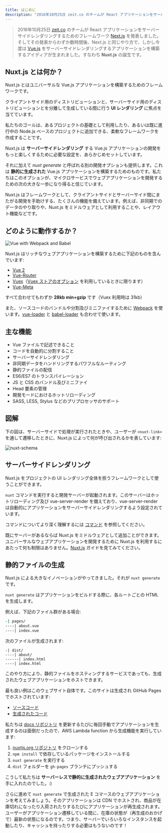 ```yaml
---
title: はじめに
description: "2016年10月25日 zeit.co のチームが React アプリケーションをサーバーサイドレンダリングするためのフレームワーク Next.js を発表しました。そしてその発表から数時間後、Next.js と同じやり方で、しかし今度は Vue.js をサーバーサイドレンダリングするアプリケーションを構築するアイディアが生まれました。すなわち Nuxt.js の誕生です。"
---
```


<!-- title: Introduction -->
<!-- description: "The 25th of October 2016, the team behind zeit.co, announced Next.js, a framework for server-rendered React applications. Few hours after the announcement, the idea of creating server-rendered Vue.js applications the same way as Next.js was obvious: Nuxt.js was born." -->

<!-- \> The 25th of October 2016, the team behind [zeit.co](https://zeit.co/), announced [Next.js](https://zeit.co/blog/next), a framework for server-rendered React applications. Few hours after the announcement, the idea of creating server-rendered [Vue.js](https://vuejs.org) applications the same way as Next.js was obvious: **Nuxt.js** was born. -->

> 2016年10月25日 [zeit.co](https://zeit.co/) のチームが React アプリケーションをサーバーサイドレンダリングするためのフレームワーク [Next.js](https://zeit.co/blog/next) を発表しました。そしてその発表からわずか数時間後、Next.js と同じやり方で、しかし今度は [Vue.js](https://vuejs.org) をサーバーサイドレンダリングするアプリケーションを構築するアイディアが生まれました。すなわち **Nuxt.js** の誕生です。

<!-- ## What is Nuxt.js ? -->

## Nuxt.js とは何か？

<!-- Nuxt.js is a framework for creating Universal Vue.js Applications. -->

Nuxt.js とはユニバーサルな Vue.js アプリケーションを構築するためのフレームワークです。

<!-- Its main scope is **UI rendering** while abstracting away the client/server distribution. -->

クライアントサイド用のディストリビューションと、サーバーサイド用のディストリビューションとを分離して生成している間に行う **UI レンダリング** に焦点を当てています。

<!-- Our goal is to create a framework flexible enough so that you can use it as a main project base or in addition to your current project based on Node.js. -->

私たちのゴールは、あるプロジェクトの基礎として利用したり、あるいは既に進行中の Node.js ベースのプロジェクトに追加できる、柔軟なフレームワークを作成することです。

<!-- Nuxt.js presets all the configuration needed to make your development of a Vue.js Application **Server Rendered** more enjoyable. -->

Nuxt.js は **サーバーサイドレンダリング** する Vue.js アプリケーションの開発をもっと楽しくするために必要な設定を、あらかじめセットしています。

<!-- In addition, we also provide another deployment option called: *nuxt generate*. It will build a **Static Generated** Vue.js Application. -->
<!-- We believe that option could be the next big step in the development of Web Applications with microservices. -->

それに加えて *nuxt generate* と呼ばれる別の開発オプションも提供します。これは **静的に生成された** Vue.js アプリケーションを構築するためのものです。私たちはこのオプションが、マイクロサービスでウェブアプリケーションを開発するための次の大きな一歩になり得ると信じています。

<!-- As a framework, Nuxt.js comes with a lot of features to help you in your development between the client side and the server side such as Asynchronous Data, Middleware, Layouts, etc. -->

Nuxt.js はフレームワークとして、クライアントサイドとサーバーサイド間にまたがる開発を手助けする、たくさんの機能を備えています。例えば、非同期でのデータのやり取りや、Nuxt.js をミドルウェアとして利用することや、レイアウト機能などです。

<!-- ## How it Works -->

## どのように動作するか？

![Vue with Webpack and Babel](https://i.imgur.com/avEUftE.png)

<!-- Nuxt.js includes the following to create a rich web application development: -->

Nuxt.js はリッチなウェブアプリケーションを構築するために下記のものを含んでいます:

- [Vue 2](https://github.com/vuejs/vue)
- [Vue-Router](https://github.com/vuejs/vue-router)
- [Vuex](https://github.com/vuejs/vuex)（[Vuex ストアのオプション](/guide/vuex-store) を利用しているときに限ります）
- [Vue-Meta](https://github.com/declandewet/vue-meta)

<!-- A total of only **28kb min+gzip** (31kb with vuex). -->

すべて合わせてもわずか **28kb min+gzip** です（Vuex 利用時は 31kb）

<!-- Under the hood we use [Webpack](https://github.com/webpack/webpack) with [vue-loader](https://github.com/vuejs/vue-loader) and [babel-loader](https://github.com/babel/babel-loader) to bundle, code-split and minify your code. -->

また、ソースコードのバンドルや分割及びミニファイするために [Webpack](https://github.com/webpack/webpack) を使います。[vue-loader](https://github.com/vuejs/vue-loader) と [babel-loader](https://github.com/babel/babel-loader) も合わせて使います。

<!-- ## Features -->

## 主な機能

<!-- - Write Vue Files -->
<!-- - Automatic Code Splitting -->
<!-- - Server-Side Rendering -->
<!-- - Powerful Routing System with Asynchronous Data -->
<!-- - Static File Serving -->
<!-- - ES6/ES7 Transpilation -->
<!-- - Bundling and minifying of your JS & CSS -->
<!-- - Managing Head Elements -->
<!-- - Hot reloading in Development -->
<!-- - Pre-processor: SASS, LESS, Stylus, etc -->

- Vue ファイルで記述できること
- コードを自動的に分割すること
- サーバーサイドレンダリング
- 非同期データをハンドリングするパワフルなルーティング
- 静的ファイルの配信
- ES6/ES7 のトランスパイレーション
- JS と CSS のバンドル及びミニファイ
- Head 要素の管理
- 開発モードにおけるホットリローディング
- SASS, LESS, Stylus などのプリプロセッサのサポート

<!-- ## Schema -->

## 図解

<!-- This schema shows what is called by nuxt.js when the server is called or when the user navigate through the app via `<nuxt-link>`: -->

下の図は、サーバーサイドで処理が実行されたときや、ユーザーが `<nuxt-link>` を通して遷移したときに、Nuxt.js によって何が呼び出されるかを表しています:

![nuxt-schema](/nuxt-schema.png)

<!-- ## Server Rendered -->

## サーバーサイドレンダリング

<!-- You can use nuxt.js as a framework to handle all the UI rendering of your project. -->

Nuxt.js をプロジェクトの UI レンダリング全体を担うフレームワークとして使うことができます。

<!-- When launching `nuxt`, it will start a development server with hot-reloading and vue-server-renderer configured to automatically server-render your application. -->

`nuxt` コマンドを実行すると開発サーバーが起動されます。このサーバーはホットリローディング及び vue-server-render を備えており、vue-server-render は自動的にアプリケーションをサーバーサイドレンダリングするよう設定されています。

<!-- Take a look at [the commands](/guide/commands) to learn more about it. -->

コマンドについてより深く理解するには [コマンド](/guide/commands) を参照してください。

<!-- If you already have a server, you can plug nuxt.js by using it as a middleware, there is no restriction at all when using nuxt.js for developing your Universal Web Applications, see the [Using Nuxt.js Programmatically](/api/nuxt) guide. -->

既にサーバーがあるならば Nuxt.js をミドルウェアとして追加ことができます。ユニバーサルなウェブアプリケーションを開発するために Nuxt.js を利用するにあたって何も制限はありません。[Nuxt.js](/api/nuxt) ガイドを見てみてください。

<!-- ## Static Generated -->

## 静的ファイルの生成

<!-- The big innovation of nuxt.js comes here: `nuxt generate` -->

Nuxt.js による大きなイノベーションがやってきました。それが `nuxt generate` です。

<!-- When building your application it will generate the HTML of every of your routes to store it in a file. -->

`nuxt generate` はアプリケーションをビルドする際に、各ルートごとの HTML を生成します。

<!-- Example: -->

例えば、下記のファイル群がある場合:

```bash
-| pages/
----| about.vue
----| index.vue
```

<!-- Will generate: -->

次のファイルが生成されます:

```
-| dist/
----| about/
------| index.html
----| index.html
```

<!-- This way, you can host your generated web application on any static hosting! -->

このやり方により、静的ファイルをホスティングするサービスであっても、生成されたウェブアプリケーションをホストできます。

<!-- The best example is this website. It is generated and hosted on GitHub Pages: -->

最も良い例はこのウェブサイト自体です。このサイトは生成され GitHub Pages でホストされています:

<!-- - [Source code](https://github.com/nuxt/nuxtjs.org) -->
<!-- - [Generated code](https://github.com/nuxt/nuxtjs.org/tree/gh-pages) -->

- [ソースコード](https://github.com/nuxt/nuxtjs.org)
- [生成されたコード](https://github.com/nuxt/nuxtjs.org/tree/gh-pages)

<!-- We don't want to manually generate the application every time we update the [docs repository](https://github.com/nuxt/docs), so each push made calls an AWS Lambda function which: -->

私たちは [docs リポジトリ](https://github.com/nuxt/docs) を更新するたびに毎回手動でアプリケーションを生成するのは面倒だったので、AWS Lambda function から生成機能を実行しています:

<!-- 1. Clone the [nuxtjs.org repository](https://github.com/nuxt/nuxtjs.org) -->
<!-- 2. Install the dependencies via `npm install` -->
<!-- 3. Run `nuxt generate` -->
<!-- 4. Push the `dist` folder to the `gh-pages` Branch -->

1. [nuxtjs.org リポジトリ](https://github.com/nuxt/nuxtjs.org) をクローンする
2. `npm install` で依存しているパッケージをインストールする
3. `nuxt generate` を実行する
4. `dist` フォルダーを `gh-pages` ブランチにプッシュする

<!-- We now have a **Serverless Static Generated Web Application** :) -->

こうして私たちは **サーバーレスで静的に生成されたウェブアプリケーション** を手に入れたのでした。:)

<!-- We can go further by thinking of an e-commerce web application made with `nuxt generate` and hosted on a CDN, and every time a product is out of stock or back in stock, we regenerate the web app. But if the user navigates through the web app in the meantime, it will be up to date thanks to the API calls made to the e-commerce API. No need to have multiple instances of a server + a cache anymore! -->

さらに進めて `nuxt generate` で生成された E コマースのウェブアプリケーションを考えてみましょう。そのアプリケーションは CDN でホストされ、商品が在庫切れになったり入荷されたりするたびにアプリケーションが再生成されます。ユーザーがアプリケーション遷移している間に、在庫の状態が（再生成のおかげで）最新の状態になるのです。つまり、サーバーでいろいろなインスタンスを起動したり、キャッシュを持ったりする必要はもうないのです！
